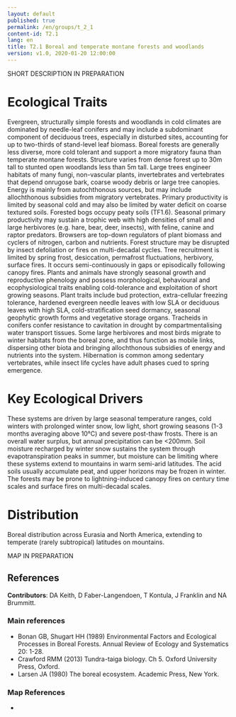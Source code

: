 ```yaml
---
layout: default
published: true
permalink: /en/groups/t_2_1
content-id: T2.1
lang: en
title: T2.1 Boreal and temperate montane forests and woodlands
version: v1.0, 2020-01-20 12:00:00
---
```


SHORT DESCRIPTION IN PREPARATION

# Ecological Traits
 
Evergreen, structurally simple forests and woodlands in cold climates are dominated by needle-leaf conifers and may include a subdominant component of deciduous trees, especially in disturbed sites, accounting for up to two-thirds of stand-level leaf biomass. Boreal forests are generally less diverse, more cold tolerant and support a more migratory fauna than temperate montane forests. Structure varies from dense forest up to 30m tall to stunted open woodlands less than 5m tall. Large trees engineer habitats of many fungi, non-vascular plants, invertebrates and vertebrates that depend onrugose bark, coarse woody debris or large tree canopies. Energy is mainly from autochthonous sources, but may include allochthonous subsidies from migratory vertebrates. Primary productivity is limited by seasonal cold and may also be limited by water deficit on coarse textured soils. Forested bogs occupy peaty soils (TF1.6). Seasonal primary productivity may sustain a trophic web with high densities of small and large herbivores (e.g. hare, bear, deer, insects), with feline, canine and raptor predators. Browsers are top-down regulators of plant biomass and cyclers of nitrogen, carbon and nutrients. Forest structure may be disrupted by insect defoliation or fires on multi-decadal cycles. Tree recruitment is limited by spring frost, desiccation, permafrost fluctuations, herbivory, surface fires. It occurs semi-continuously in gaps or episodically following canopy fires. Plants and animals have strongly seasonal growth and reproductive phenology and possess morphological, behavioural and ecophysiological traits enabling cold-tolerance and exploitation of short growing seasons. Plant traits include bud protection, extra-cellular freezing tolerance, hardened evergreen needle leaves with low SLA or deciduous leaves with high SLA, cold-stratification seed dormancy, seasonal geophytic growth forms and vegetative storage organs. Tracheids in conifers confer resistance to cavitation in drought by compartmentalising water transport tissues. Some large herbivores and most birds migrate to winter habitats from the boreal zone, and thus function as mobile links, dispersing other biota and bringing allochthonous subsidies of energy and nutrients into the system. Hibernation is common among sedentary vertebrates, while insect life cycles have adult phases cued to spring emergence.
 
# Key Ecological Drivers
 
These systems are driven by large seasonal temperature ranges, cold winters with prolonged winter snow, low light, short growing seasons (1-3 months averaging above 10°C) and severe post-thaw frosts. There is an overall water surplus, but annual precipitation can be <200mm. Soil moisture recharged by winter snow sustains the system through evapotranspiration peaks in summer, but moisture can be limiting where these systems extend to mountains in warm semi-arid latitudes. The acid soils usually accumulate peat, and upper horizons may be frozen in winter. The forests may be prone to lightning-induced canopy fires on century time scales and surface fires on multi-decadal scales.
 
# Distribution
 
Boreal distribution across Eurasia and North America, extending to temperate (rarely subtropical) latitudes on mountains.

MAP IN PREPARATION

## References

**Contributors**: DA Keith, D Faber-Langendoen, T Kontula, J Franklin and NA Brummitt.

### Main references
* Bonan GB, Shugart HH (1989) Environmental Factors and Ecological Processes in Boreal Forests. Annual Review of Ecology and Systematics 20: 1-28.
* Crawford RMM (2013) Tundra-taiga biology. Ch 5. Oxford University Press, Oxford.
* Larsen JA (1980) The boreal ecosystem. Academic Press, New York.

### Map References
* 

